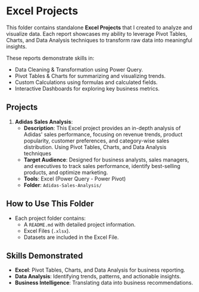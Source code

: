 # Excel Projects
This folder contains standalone **Excel Projects** that I created to analyze and visualize data. Each report showcases my ability to leverage Pivot Tables, Charts, and Data Analysis techniques to transform raw data into meaningful insights.

These reports demonstrate skills in:
- Data Cleaning & Transformation using Power Query.
- Pivot Tables & Charts for summarizing and visualizing trends.
- Custom Calculations using formulas and calculated fields.
- Interactive Dashboards for exploring key business metrics.

## Projects
1. **Adidas Sales Analysis**:
   - **Description**: This Excel project provides an in-depth analysis of Adidas' sales performance, focusing on revenue trends, product popularity, customer preferences, and category-wise sales distribution. Using Pivot Tables, Charts, and Data Analysis techniques
   - **Target Audience**: Designed for business analysts, sales managers, and executives to track sales performance, identify best-selling products, and optimize marketing. 
   - **Tools**: Excel (Power Query - Power Pivot)
   - **Folder**: `Adidas-Sales-Analysis/`


## How to Use This Folder
- Each project folder contains:
  - A `README.md` with detailed project information.
  - Excel Files (`.xlsx`).
  - Datasets are included in the Excel File.

## Skills Demonstrated
- **Excel**: Pivot Tables, Charts, and Data Analysis for business reporting.
- **Data Analysis**: Identifying trends, patterns, and actionable insights.
- **Business Intelligence**: Translating data into business recommendations.



